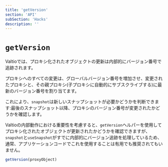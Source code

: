 ```yaml
---
title: 'getVersion'
section: 'API'
subSection: 'Hacks'
description: ''
---
```


# `getVersion`

Valtioでは、プロキシ化されたオブジェクトの更新は内部的にバージョン番号で追跡されます。

プロキシへのすべての変更は、グローバルバージョン番号を増加させ、変更されたプロキシと、その親プロキシ(子プロキシに自動的にサブスクライブする)に最新のバージョン番号を割り当てます。

これにより、`snapshot`は新しいスナップショットが必要かどうかを判断できます:最後のスナップショット以降、プロキシのバージョン番号が変更されたかどうかを確認します。

Valtioの内部動作における重要性を考慮すると、`getVersion`ヘルパーを使用してプロキシ化されたオブジェクトが更新されたかどうかを確認できますが、`snapshot`と`useSnapshot`がすでに内部的にバージョン追跡を処理しているため、通常、アプリケーションコードでこれを使用することは有用でも推奨されてもいません。

```js
getVersion(proxyObject)
```

